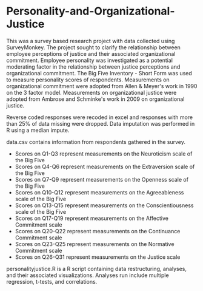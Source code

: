 # Personality-and-Organizational-Justice

This was a survey based research project with data collected using SurveyMonkey. The project sought to clarify the relationship between employee perceptions of justice and their associated organizational commitment. Employee personality was investigated as a potential moderating factor in the relationship between justice perceptions and organizational commitment. The Big Five Inventory - Short Form was used to measure personality scores of respondents. Measurements on organizational commitment were adopted from Allen & Meyer's work in 1990 on the 3 factor model. Measurements on organizational justice were adopted from Ambrose and Schminke's work in 2009 on organizational justice.   

Reverse coded responses were recoded in excel and responses with more than 25% of data missing were dropped. Data imputation was performed in R using a median impute.

data.csv contains information from respondents gathered in the survey.
  - Scores on Q1-Q3 represent measurements on the Neuroticism scale of the Big Five
  - Scores on Q4-Q6 represent measurements on the Extraversion scale of the Big Five 
  - Scores on Q7-Q9 represent measurements on the Openness scale of the Big Five 
  - Scores on Q10-Q12 represent measurements on the Agreeableness scale of the Big Five
  - Scores on Q13-Q15 represent measurements on the Conscientiousness scale of the Big Five
  - Scores on Q17-Q19 represent measurements on the Affective Commitment scale
  - Scores on Q20-Q22 represent measurements on the Continuance Commitment scale
  - Scores on Q23-Q25 represent measurements on the Normative Commitment scale
  - Scores on Q26-Q31 represent measurements on the Justice scale

personalityjustice.R is a R script containing data restructuring, analyses, and their associated visualizations. Analyses run include multiple regression, t-tests, and correlations.
